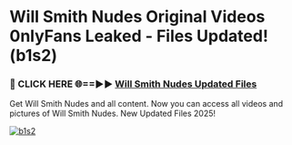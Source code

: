 # Will Smith Nudes Original Videos 0nlyFans Leaked - Files Updated! (b1s2)

<h3>🔴 CLICK HERE 🌐==►► <a href="https://tinyurl.com/52m3yx9h" rel="nofollow">Will Smith Nudes Updated Files</a></h3>

Get Will Smith Nudes and all content. Now you can access all videos and pictures of Will Smith Nudes. New Updated Files 2025!

[![b1s2](https://i.imgur.com/TnHtlc8.gif)](https://tinyurl.com/52m3yx9h)
